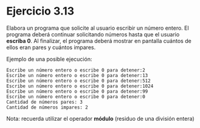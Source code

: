 # Ejercicio 3.13

Elabora un programa que solicite al usuario escribir un número entero. 
El programa deberá continuar solicitando números hasta que el usuario **escriba 0**. Al finalizar, el programa deberá mostrar en pantalla cuántos de ellos eran pares y cuántos impares.

Ejemplo de una posible ejecución:

```
Escribe un número entero o escribe 0 para detener:2
Escribe un número entero o escribe 0 para detener:13
Escribe un número entero o escribe 0 para detener:512
Escribe un número entero o escribe 0 para detener:1024
Escribe un número entero o escribe 0 para detener:99
Escribe un número entero o escribe 0 para detener:0
Cantidad de números pares: 3
Cantidad de números impares: 2
```

Nota: recuerda utilizar el operador **módulo** (residuo de una división entera)
